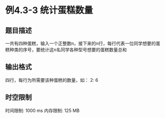 # 例4.3-3 统计蛋糕数量

## 题目描述

一共有四种蛋糕，输入一个正整数n，接下来的n行，每行代表一位同学想要的蛋糕种类的序号，要统计这n名同学各种型号想要的蛋糕数量总和

## 输出格式

四行，每行为所需要该种蛋糕的数量，如：
2: 6

## 时空限制

时间限制: 1000 ms
内存限制: 125 MB
